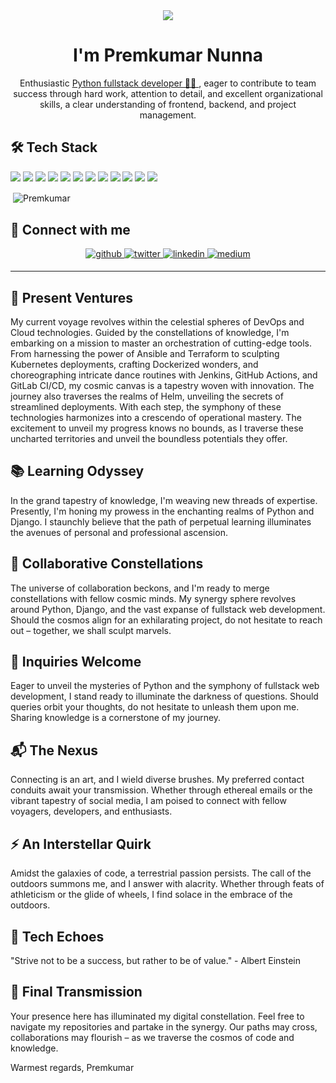 <!-- <h1 align="center">Hi 👋, I'm Premkumar Nunna</h1> -->
<div align="center">
<img src="https://user-images.githubusercontent.com/42115530/92640221-9728ca00-f2fa-11ea-8994-c72b26e937de.gif" align="center"/>
</div>
<h1 align="center">I'm Premkumar Nunna</h1>
<p align="center">Enthusiastic <a href="https://premkumar0.github.io/">Python fullstack developer 👨‍💻 </a>, eager to contribute to team success through hard work, attention to detail, and
excellent organizational skills, a clear understanding of frontend, backend, and project management.</p>

## 🛠️ Tech Stack

<!-- BLOG-POST-LIST:START -->
<!-- BLOG-POST-LIST:END -->

<p align="left"><img src="https://img.shields.io/badge/Python-3776AB?style=for-the-badge&logo=python&logoColor=white"/> <img src="https://img.shields.io/badge/HTML-239120?style=for-the-badge&logo=html5&logoColor=white"/> <img src="https://img.shields.io/badge/CSS-239120?&style=for-the-badge&logo=css3&logoColor=white"/> <img src="https://img.shields.io/badge/JavaScript-F7DF1E?style=for-the-badge&logo=javascript&logoColor=black"/> <img src="https://img.shields.io/badge/C-00599C?style=for-the-badge&logo=c&logoColor=white"/> <img src="https://img.shields.io/badge/C%2B%2B-00599C?style=for-the-badge&logo=c%2B%2B&logoColor=white"/> <img src="https://img.shields.io/badge/Markdown-000000?style=for-the-badge&logo=markdown&logoColor=white"/> <img src="https://img.shields.io/badge/Tailwind_CSS-38B2AC?style=for-the-badge&logo=tailwind-css&logoColor=white"/> <img src="https://img.shields.io/badge/Bootstrap-563D7C?style=for-the-badge&logo=bootstrap&logoColor=white"/> <img src="https://img.shields.io/badge/Django-092E20?style=for-the-badge&logo=django&logoColor=white"/> <img src="https://img.shields.io/badge/MySQL-00000F?style=for-the-badge&logo=mysql&logoColor=white"/> <img src="https://img.shields.io/badge/SQLite-07405E?style=for-the-badge&logo=sqlite&logoColor=white"/>
</p>

<p>&nbsp;<img align="center" src="https://github-readme-stats.vercel.app/api?username=premkumar0&show_icons=true&theme=transparent" alt="Premkumar" /></p>

## 💬 Connect with me

<div align="center">
<a href="https://github.com/premkumar0" target="_blank">
<img src=https://img.shields.io/badge/github-%2324292e.svg?&style=for-the-badge&logo=github&logoColor=white alt=github style="margin-bottom: 5px;" />
</a>
<a href="https://twitter.com/premkumar_000" target="_blank">
<img src=https://img.shields.io/badge/twitter-%2300acee.svg?&style=for-the-badge&logo=twitter&logoColor=white alt=twitter style="margin-bottom: 5px;" />
</a>
<a href="https://linkedin.com/in/premkumar-n" target="_blank">
<img src=https://img.shields.io/badge/linkedin-%231E77B5.svg?&style=for-the-badge&logo=linkedin&logoColor=white alt=linkedin style="margin-bottom: 5px;" />
</a>
<a href="https://medium.com/@premkumar2k20" target="_blank">
<img src=https://img.shields.io/badge/medium-%23292929.svg?&style=for-the-badge&logo=medium&logoColor=white alt=medium style="margin-bottom: 5px;" />
</a>
</div>

---

## 🚀 Present Ventures

My current voyage revolves within the celestial spheres of DevOps and Cloud technologies. Guided by the constellations of knowledge, I'm embarking on a mission to master an orchestration of cutting-edge tools. From harnessing the power of Ansible and Terraform to sculpting Kubernetes deployments, crafting Dockerized wonders, and choreographing intricate dance routines with Jenkins, GitHub Actions, and GitLab CI/CD, my cosmic canvas is a tapestry woven with innovation. The journey also traverses the realms of Helm, unveiling the secrets of streamlined deployments. With each step, the symphony of these technologies harmonizes into a crescendo of operational mastery. The excitement to unveil my progress knows no bounds, as I traverse these uncharted territories and unveil the boundless potentials they offer.

## 📚 Learning Odyssey

In the grand tapestry of knowledge, I'm weaving new threads of expertise. Presently, I'm honing my prowess in the enchanting realms of Python and Django. I staunchly believe that the path of perpetual learning illuminates the avenues of personal and professional ascension.

## 👥 Collaborative Constellations

The universe of collaboration beckons, and I'm ready to merge constellations with fellow cosmic minds. My synergy sphere revolves around Python, Django, and the vast expanse of fullstack web development. Should the cosmos align for an exhilarating project, do not hesitate to reach out – together, we shall sculpt marvels.

## 🤖 Inquiries Welcome

Eager to unveil the mysteries of Python and the symphony of fullstack web development, I stand ready to illuminate the darkness of questions. Should queries orbit your thoughts, do not hesitate to unleash them upon me. Sharing knowledge is a cornerstone of my journey.

## 📬 The Nexus

Connecting is an art, and I wield diverse brushes. My preferred contact conduits await your transmission. Whether through ethereal emails or the vibrant tapestry of social media, I am poised to connect with fellow voyagers, developers, and enthusiasts.

## ⚡️ An Interstellar Quirk

Amidst the galaxies of code, a terrestrial passion persists. The call of the outdoors summons me, and I answer with alacrity. Whether through feats of athleticism or the glide of wheels, I find solace in the embrace of the outdoors.

## 🌌 Tech Echoes

"Strive not to be a success, but rather to be of value." - Albert Einstein

## 🌟 Final Transmission

Your presence here has illuminated my digital constellation. Feel free to navigate my repositories and partake in the synergy. Our paths may cross, collaborations may flourish – as we traverse the cosmos of code and knowledge.

Warmest regards,
Premkumar
